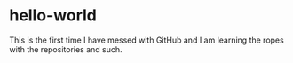 # hello-world
This is the first time I have messed with GitHub and I am learning the ropes with the repositories and such.  
